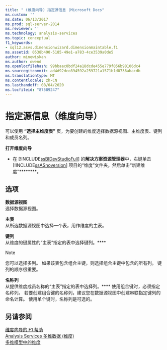 ```yaml
---
title: " (维度向导) 指定源信息 |Microsoft Docs"
ms.custom: ''
ms.date: 06/13/2017
ms.prod: sql-server-2014
ms.reviewer: ''
ms.technology: analysis-services
ms.topic: conceptual
f1_keywords:
- sql12.asvs.dimensionwizard.dimensionmaintable.f1
ms.assetid: 0538b490-5185-49e1-a783-4ce3539a0de5
author: minewiskan
ms.author: owend
ms.openlocfilehash: 99bbaac0bdf24a18dcde455e779f056b98106dc4
ms.sourcegitcommit: ad4d92dce894592a259721a1571b1d8736abacdb
ms.translationtype: MT
ms.contentlocale: zh-CN
ms.lasthandoff: 08/04/2020
ms.locfileid: "87589247"
---
```

# <a name="specify-source-information-dimension-wizard"></a>指定源信息（维度向导）
  可以使用 **“选择主维度表”** 页，为要创建的维度选择数据源视图、主维度表、键列和成员名列。  
  
 **打开维度向导**  
  
-   在 [!INCLUDE[ssBIDevStudioFull](../includes/ssbidevstudiofull-md.md)] 的**解决方案资源管理器**中，右键单击 [!INCLUDE[ssASnoversion](../includes/ssasnoversion-md.md)] 项目的“维度”文件夹，然后单击“新建维度”********。  
  
## <a name="options"></a>选项  
 **数据源视图**  
 选择数据源视图。  
  
 **主表**  
 从所选数据源视图中选择一个表，用作维度的主表。  
  
 **键列**  
 从维度的键属性的“主表”指定的表中选择键列。****  
  
> [!NOTE]  
>  您可以选择多列。 如果该表包含组合主键，则选择组合主键中包含的所有列。 键列的顺序很重要。  
  
 **名称列**  
 从提供维度成员名称的“主表”指定的表中选择列。**** 使用组合键时，必须指定名称列。 若要创建组合键的名称列，建议您在数据源视图中创建串联指定键列的命名计算。 使用单个键时，名称列是可选的。  
  
## <a name="see-also"></a>另请参阅  
 [维度向导的 F1 帮助](dimension-wizard-f1-help.md)   
 [Analysis Services 多维数据 &#40;维度&#41;](multidimensional-models-olap-logical-dimension-objects/dimensions-analysis-services-multidimensional-data.md)   
 [多维模型中的维度](multidimensional-models/dimensions-in-multidimensional-models.md)  
  
  
